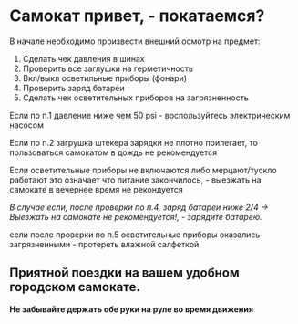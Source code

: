 # Самокат привет, - покатаемся?

В начале необходимо произвести внешний осмотр на предмет:

1. Сделать чек давления в шинах
2. Проверить все заглушки на герметичность
3. Вкл/выкл осветильные приборы (фонари)
4. Проверить заряд батареи
5. Сделать чек осветительных приборов на загрязненность

Если по п.1 давление ниже чем 50 psi - воспользуйтесь электрическим насосом

Если по п.2 загрушка штекера зарядки не плотно прилегает, то пользоваться самокатом в дождь не рекомендуется

Если осветительные приборы не включаются либо мерцают/тускло работают это означает что питание закончилось, - выезжать на самокате в вечернее время не рекондуется

*В случае если, после проверки по п.4, заряд батареи ниже 2/4 -> Выезжать на самокате не рекомендуется!, - зарядите батарею.*

если после проверки по п.5 осветительные приборы оказались загрязненными - протереть влажной салфеткой

## Приятной поездки на вашем удобном городском самокате. 

**Не забывайте держать обе руки на руле во время движения**